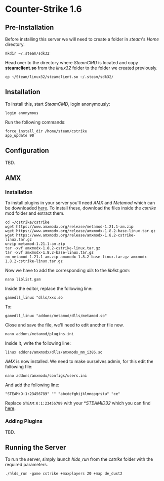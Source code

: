 # Counter-Strike 1.6

## Pre-Installation

Before installing this server we will need to create a folder in *steam*'s *Home* directory.

``` text
mkdir ~/.steam/sdk32
```

Head over to the directory where *SteamCMD* is located and copy **steamclient.so** from the *linux32* folder to the folder we created previously.

``` text
cp ~/Steam/linux32/steamclient.so ~/.steam/sdk32/
```

## Installation

To install this, start *SteamCMD*, login anonymously:

``` text
login anonymous
```

Run the following commands:

``` text
force_install_dir /home/steam/cstrike
app_update 90
```

## Configuration

TBD.

## AMX

### Installation

To install plugins in your server you'll need *AMX* and *Metamod* which can be downloaded [here](https://www.amxmodx.org/downloads.php). To install these, download the files inside the *cstrike* mod folder and extract them.

``` text
cd ~/cstrike/cstrike
wget https://www.amxmodx.org/release/metamod-1.21.1-am.zip
wget https://www.amxmodx.org/release/amxmodx-1.8.2-base-linux.tar.gz
wget https://www.amxmodx.org/release/amxmodx-1.8.2-cstrike-linux.tar.gz
unzip metamod-1.21.1-am.zip
tar -xvf amxmodx-1.8.2-cstrike-linux.tar.gz
tar -xvf amxmodx-1.8.2-base-linux.tar.gz
rm metamod-1.21.1-am.zip amxmodx-1.8.2-base-linux.tar.gz amxmodx-1.8.2-cstrike-linux.tar.gz
```

Now we have to add the corresponding *dlls* to the *liblist.gam*:

``` text
nano liblist.gam
```

Inside the editor, replace the following line:

``` text
gamedll_linux "dlls/xxx.so
```

To:

``` text
gamedll_linux "addons/metamod/dlls/metamod.so"
```

Close and save the file, we'll need to edit another file now.

``` text
nano addons/metamod/plugins.ini
```

Inside it, write the following line:

``` text
linux addons/amxmodx/dlls/amxmodx_mm_i386.so
```

*AMX* is now installed. We need to make ourselves admin, for this edit the following file:

``` text
nano addons/amxmodx/configs/users.ini
```

And add the following line:

``` text
"STEAM:O:1:23456789" "" "abcdefghijklmnopqrstu" "ce"
```

Replace `STEAM:0:1:23456789` with your **STEAMID32* which you can find [here](https://steamidfinder.com/).

### Adding Plugins

TBD.

## Running the Server

To run the server, simply launch *hlds_run* from the *cstrike* folder with the required parameters.

``` text
./hlds_run -game cstrike +maxplayers 20 +map de_dust2
```
